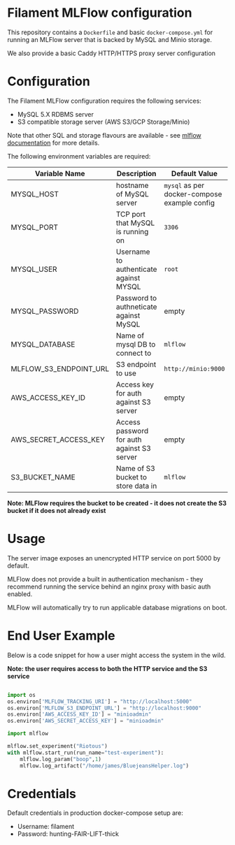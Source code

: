 # Filament MLFlow configuration

This repository contains a `Dockerfile` and basic `docker-compose.yml` for running an MLFlow server that is backed by MySQL and Minio storage.

We also provide a basic Caddy HTTP/HTTPS proxy server configuration


# Configuration

The Filament MLFlow configuration requires the following services:

 * MySQL 5.X RDBMS server
 * S3 compatible storage server (AWS S3/GCP Storage/Minio)

Note that other SQL and storage flavours are available - see [mlflow documentation](https://mlflow.org/docs/latest/tracking.html) for more details.


The following environment variables are required:

| Variable Name| Description| Default Value|
| -------------|------------|---------------|
| MYSQL_HOST| hostname of MySQL server| `mysql` as per docker-compose example config|
| MYSQL_PORT| TCP port that MySQL is running on| `3306`| 
| MYSQL_USER| Username to authenticate against MYSQL | `root`|
| MYSQL_PASSWORD| Password to authneticate against MySQL | empty |
| MYSQL_DATABASE| Name of mysql DB to connect to | `mlflow`|
| MLFLOW_S3_ENDPOINT_URL| S3 endpoint to use| `http://minio:9000`|
| AWS_ACCESS_KEY_ID | Access key for auth against S3 server | empty|
| AWS_SECRET_ACCESS_KEY| Access password for auth against S3 server |empty|
| S3_BUCKET_NAME | Name of S3 bucket to store data in| `mlflow`|

**Note: MLFlow requires the bucket to be created - it does not create the S3 bucket if it does not already exist**

# Usage

The server image exposes an unencrypted HTTP service on port 5000 by default.

MLFlow does not provide a built in authentication mechanism - they recommend running the service behind an nginx proxy with basic auth enabled.

MLFlow will automatically try to run applicable database migrations on boot.


# End User Example

Below is a code snippet for how a user might access the system in the wild. 

**Note: the user requires access to both the HTTP service and the S3 service**

```python

import os
os.environ['MLFLOW_TRACKING_URI'] = "http://localhost:5000"
os.environ['MLFLOW_S3_ENDPOINT_URL'] = "http://localhost:9000"
os.environ['AWS_ACCESS_KEY_ID'] = "minioadmin"
os.environ['AWS_SECRET_ACCESS_KEY'] = "minioadmin"

import mlflow

mlflow.set_experiment("Riotous")
with mlflow.start_run(run_name="test-experiment"):
    mlflow.log_param("boop",1)
    mlflow.log_artifact("/home/james/BluejeansHelper.log")
```


# Credentials

Default credentials in production docker-compose setup are:

- Username: filament
- Password: hunting-FAIR-LIFT-thick
